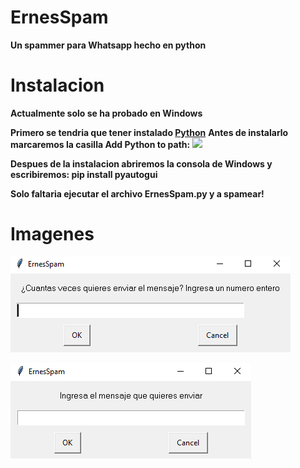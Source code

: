 # ErnesSpam
**Un spammer para Whatsapp hecho en python**

# Instalacion
**Actualmente solo se ha probado en Windows**

**Primero se tendria que tener instalado [Python](https://www.python.org/downloads/)**
**Antes de instalarlo marcaremos la casilla Add Python to path:**
<img src="https://miro.medium.com/max/1344/0*7nOyowsPsGI19pZT.png">

**Despues de la instalacion abriremos la consola de Windows y escribiremos: pip install pyautogui**

**Solo faltaria ejecutar el archivo ErnesSpam.py y a spamear!**

# Imagenes
![image.png](https://github.com/Euronymou5/ErnesSpam/blob/main/imagenes/image.png?raw=true)

![image.png](https://github.com/Euronymou5/ErnesSpam/blob/main/imagenes/ernes.png?raw=true)
